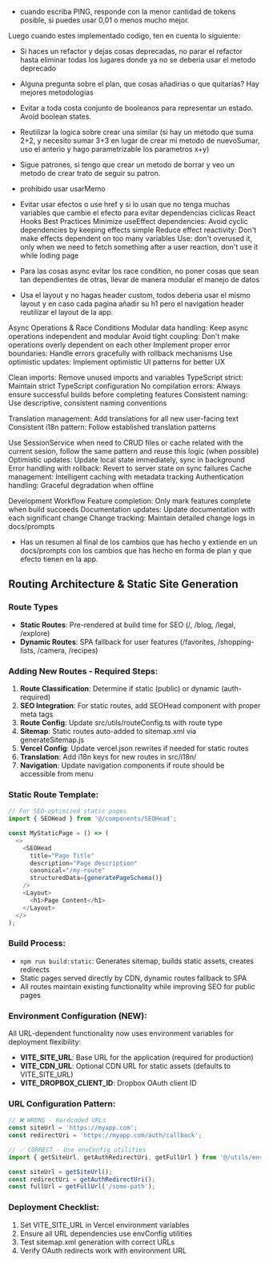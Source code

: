 - cuando escriba PING, responde con la menor cantidad de tokens posible, si puedes usar 0,01 o menos mucho mejor.

Luego cuando estes implementado codigo, ten en cuenta lo siguiente:
- Si haces un refactor y dejas cosas deprecadas, no parar el refactor hasta eliminar todas los lugares donde ya no se deberia usar el metodo deprecado
- Alguna pregunta sobre el plan, que cosas añadirias o que quitarías? Hay mejores metodologias
- Evitar a toda costa conjunto de booleanos para representar un estado. Avoid boolean states.

- Reutilizar la logica sobre crear una similar (si hay un metodo que suma 2+2, y necesito sumar 3+3 en lugar de crear mi metodo de nuevoSumar, uso el anterio y hago parametrizable los parametros x+y)
- Sigue patrones, si tengo que crear un metodo de borrar y veo un metodo de crear trato de seguir su patron.
- prohibido usar usarMemo
- Evitar usar efectos o use href y si lo usan que no tenga muchas variables que cambie el efecto para evitar dependencias ciclicas
  React Hooks Best Practices
  Minimize useEffect dependencies: Avoid cyclic dependencies by keeping effects simple
  Reduce effect reactivity: Don't make effects dependent on too many variables
  Use: don't overused it, only when we need to fetch something after a user reaction, don't use it while loding page

- Para las cosas async evitar los race condition, no poner cosas que sean tan dependientes de otras, llevar de manera modular el manejo de datos

- Usa el layout y no hagas header custom, todos deberia usar el mismo layout y en caso cada pagina añadir su h1 pero el navigation header reutilizar el layout de la app.

Async Operations & Race Conditions
Modular data handling: Keep async operations independent and modular
Avoid tight coupling: Don't make operations overly dependent on each other
Implement proper error boundaries: Handle errors gracefully with rollback mechanisms
Use optimistic updates: Implement optimistic UI patterns for better UX

Clean imports: Remove unused imports and variables
TypeScript strict: Maintain strict TypeScript configuration
No compilation errors: Always ensure successful builds before completing features
Consistent naming: Use descriptive, consistent naming conventions

Translation management: Add translations for all new user-facing text
Consistent i18n pattern: Follow established translation patterns


Use SessionService when need to CRUD files or cache related with the current sesion, follow the same pattern and reuse this logic (when possible)
Optimistic updates: Update local state immediately, sync in background
Error handling with rollback: Revert to server state on sync failures
Cache management: Intelligent caching with metadata tracking
Authentication handling: Graceful degradation when offline


Development Workflow
Feature completion: Only mark features complete when build succeeds
Documentation updates: Update documentation with each significant change
Change tracking: Maintain detailed change logs in docs/prompts

- Has un resumen al final de los cambios que has hecho y extiende en un docs/prompts con los cambios que has hecho en forma de plan y que efecto tienen en la app.

## Routing Architecture & Static Site Generation

### Route Types
- **Static Routes**: Pre-rendered at build time for SEO (/, /blog, /legal, /explore)
- **Dynamic Routes**: SPA fallback for user features (/favorites, /shopping-lists, /camera, /recipes)

### Adding New Routes - Required Steps:
1. **Route Classification**: Determine if static (public) or dynamic (auth-required)
2. **SEO Integration**: For static routes, add SEOHead component with proper meta tags
3. **Route Config**: Update src/utils/routeConfig.ts with route type
4. **Sitemap**: Static routes auto-added to sitemap.xml via generateSitemap.js
5. **Vercel Config**: Update vercel.json rewrites if needed for static routes
6. **Translation**: Add i18n keys for new routes in src/i18n/
7. **Navigation**: Update navigation components if route should be accessible from menu

### Static Route Template:
```typescript
// For SEO-optimized static pages
import { SEOHead } from '@/components/SEOHead';

const MyStaticPage = () => (
  <>
    <SEOHead 
      title="Page Title"
      description="Page description"
      canonical="/my-route"
      structuredData={generatePageSchema()}
    />
    <Layout>
      <h1>Page Content</h1>
    </Layout>
  </>
);
```

### Build Process:
- `npm run build:static`: Generates sitemap, builds static assets, creates redirects
- Static pages served directly by CDN, dynamic routes fallback to SPA
- All routes maintain existing functionality while improving SEO for public pages

### Environment Configuration (NEW):
All URL-dependent functionality now uses environment variables for deployment flexibility:
- **VITE_SITE_URL**: Base URL for the application (required for production)
- **VITE_CDN_URL**: Optional CDN URL for static assets (defaults to VITE_SITE_URL)
- **VITE_DROPBOX_CLIENT_ID**: Dropbox OAuth client ID

### URL Configuration Pattern:
```typescript
// ❌ WRONG - Hardcoded URLs
const siteUrl = 'https://myapp.com';
const redirectUri = 'https://myapp.com/auth/callback';

// ✅ CORRECT - Use envConfig utilities
import { getSiteUrl, getAuthRedirectUri, getFullUrl } from '@/utils/envConfig';

const siteUrl = getSiteUrl();
const redirectUri = getAuthRedirectUri();
const fullUrl = getFullUrl('/some-path');
```

### Deployment Checklist:
1. Set VITE_SITE_URL in Vercel environment variables
2. Ensure all URL dependencies use envConfig utilities
3. Test sitemap.xml generation with correct URLs
4. Verify OAuth redirects work with environment URL